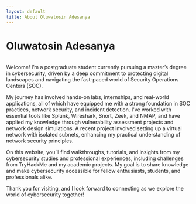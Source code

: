 ```yaml
---
layout: default
title: About Oluwatosin Adesanya
---
```


<div class="post">
	<h1 class="pageTitle">Oluwatosin Adesanya</h1>
	<img src="{{ '/assets/img/touring.jpg' | relative_url }}" alt="">
	<p class="intro">Welcome! I’m a postgraduate student currently pursuing a master’s degree in cybersecurity, driven by a deep commitment to protecting digital landscapes and navigating the fast-paced world of Security Operations Centers (SOC).</p>
	<p>My journey has involved hands-on labs, internships, and real-world applications, all of which have equipped me with a strong foundation in SOC practices, network security, and incident detection. I've worked with essential tools like Splunk, Wireshark, Snort, Zeek, and NMAP, and have applied my knowledge through vulnerability assessment projects and network design simulations. A recent project involved setting up a virtual network with isolated subnets, enhancing my practical understanding of network security principles.</p>
	<p>On this website, you’ll find walkthroughs, tutorials, and insights from my cybersecurity studies and professional experiences, including challenges from TryHackMe and my academic projects. My goal is to share knowledge and make cybersecurity accessible for fellow enthusiasts, students, and professionals alike.</p>
	<p>Thank you for visiting, and I look forward to connecting as we explore the world of cybersecurity together!<p>
</div>
